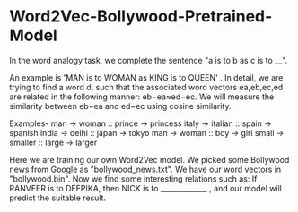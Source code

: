 # Word2Vec-Bollywood-Pretrained-Model

In the word analogy task, we complete the sentence "a is to b as c is to __".

An example is 'MAN is to WOMAN as KING is to QUEEN' . In detail, we are trying to find a word d, such that the associated word vectors ea,eb,ec,ed are related in the following manner: eb−ea≈ed−ec. We will measure the similarity between eb−ea and ed−ec using cosine similarity.

Examples-
man -> woman ::     prince -> princess
italy -> italian ::     spain -> spanish
india -> delhi ::     japan -> tokyo
man -> woman ::     boy -> girl
small -> smaller ::     large -> larger

Here we are training our own Word2Vec model. We picked some Bollywood news from Google as "bollywood_news.txt".
We have our word vectors in "bollywood.bin".
Now we find some interesting relations such as:
If RANVEER is to DEEPIKA, then NICK is to _____________ , and our model will predict the suitable result.
